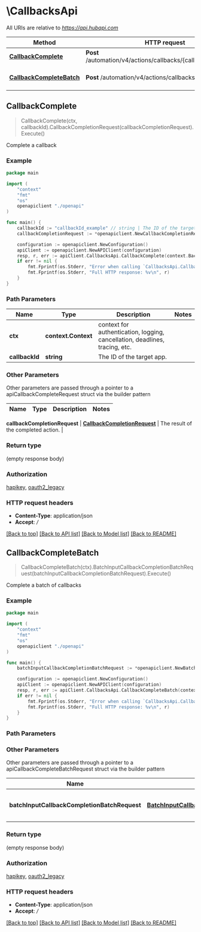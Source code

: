 # \CallbacksApi

All URIs are relative to *https://api.hubapi.com*

Method | HTTP request | Description
------------- | ------------- | -------------
[**CallbackComplete**](CallbacksApi.md#CallbackComplete) | **Post** /automation/v4/actions/callbacks/{callbackId}/complete | Complete a callback
[**CallbackCompleteBatch**](CallbacksApi.md#CallbackCompleteBatch) | **Post** /automation/v4/actions/callbacks/complete | Complete a batch of callbacks



## CallbackComplete

> CallbackComplete(ctx, callbackId).CallbackCompletionRequest(callbackCompletionRequest).Execute()

Complete a callback



### Example

```go
package main

import (
    "context"
    "fmt"
    "os"
    openapiclient "./openapi"
)

func main() {
    callbackId := "callbackId_example" // string | The ID of the target app.
    callbackCompletionRequest := *openapiclient.NewCallbackCompletionRequest(map[string]string{"key": "Inner_example"}) // CallbackCompletionRequest | The result of the completed action.

    configuration := openapiclient.NewConfiguration()
    apiClient := openapiclient.NewAPIClient(configuration)
    resp, r, err := apiClient.CallbacksApi.CallbackComplete(context.Background(), callbackId).CallbackCompletionRequest(callbackCompletionRequest).Execute()
    if err != nil {
        fmt.Fprintf(os.Stderr, "Error when calling `CallbacksApi.CallbackComplete``: %v\n", err)
        fmt.Fprintf(os.Stderr, "Full HTTP response: %v\n", r)
    }
}
```

### Path Parameters


Name | Type | Description  | Notes
------------- | ------------- | ------------- | -------------
**ctx** | **context.Context** | context for authentication, logging, cancellation, deadlines, tracing, etc.
**callbackId** | **string** | The ID of the target app. | 

### Other Parameters

Other parameters are passed through a pointer to a apiCallbackCompleteRequest struct via the builder pattern


Name | Type | Description  | Notes
------------- | ------------- | ------------- | -------------

 **callbackCompletionRequest** | [**CallbackCompletionRequest**](CallbackCompletionRequest.md) | The result of the completed action. | 

### Return type

 (empty response body)

### Authorization

[hapikey](../README.md#hapikey), [oauth2_legacy](../README.md#oauth2_legacy)

### HTTP request headers

- **Content-Type**: application/json
- **Accept**: */*

[[Back to top]](#) [[Back to API list]](../README.md#documentation-for-api-endpoints)
[[Back to Model list]](../README.md#documentation-for-models)
[[Back to README]](../README.md)


## CallbackCompleteBatch

> CallbackCompleteBatch(ctx).BatchInputCallbackCompletionBatchRequest(batchInputCallbackCompletionBatchRequest).Execute()

Complete a batch of callbacks



### Example

```go
package main

import (
    "context"
    "fmt"
    "os"
    openapiclient "./openapi"
)

func main() {
    batchInputCallbackCompletionBatchRequest := *openapiclient.NewBatchInputCallbackCompletionBatchRequest([]openapiclient.CallbackCompletionBatchRequest{*openapiclient.NewCallbackCompletionBatchRequest("CallbackId_example", map[string]string{"key": "Inner_example"})}) // BatchInputCallbackCompletionBatchRequest | The result of the completed action.

    configuration := openapiclient.NewConfiguration()
    apiClient := openapiclient.NewAPIClient(configuration)
    resp, r, err := apiClient.CallbacksApi.CallbackCompleteBatch(context.Background()).BatchInputCallbackCompletionBatchRequest(batchInputCallbackCompletionBatchRequest).Execute()
    if err != nil {
        fmt.Fprintf(os.Stderr, "Error when calling `CallbacksApi.CallbackCompleteBatch``: %v\n", err)
        fmt.Fprintf(os.Stderr, "Full HTTP response: %v\n", r)
    }
}
```

### Path Parameters



### Other Parameters

Other parameters are passed through a pointer to a apiCallbackCompleteBatchRequest struct via the builder pattern


Name | Type | Description  | Notes
------------- | ------------- | ------------- | -------------
 **batchInputCallbackCompletionBatchRequest** | [**BatchInputCallbackCompletionBatchRequest**](BatchInputCallbackCompletionBatchRequest.md) | The result of the completed action. | 

### Return type

 (empty response body)

### Authorization

[hapikey](../README.md#hapikey), [oauth2_legacy](../README.md#oauth2_legacy)

### HTTP request headers

- **Content-Type**: application/json
- **Accept**: */*

[[Back to top]](#) [[Back to API list]](../README.md#documentation-for-api-endpoints)
[[Back to Model list]](../README.md#documentation-for-models)
[[Back to README]](../README.md)


